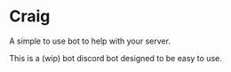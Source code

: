 # Craig
A simple to use bot to help with your server.

This is a (wip) bot discord bot designed to be easy to use.